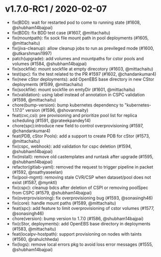 v1.7.0-RC1 / 2020-02-07
========================

  * fix(BDD): wait for restarted pod to come to running state (#1608, @shubham14bajpai)
  * fix(BDD): fix BDD test case (#1607, @mittachaitu)
  * fix(mountpath): fix sock file mount path in pool deployments (#1605, @mittachaitu)
  * fix(jiva-cleanup): allow cleanup jobs to run as previleged mode (#1600, @utkarshmani1997)
  * patch(upgrade): add volumes and mountpaths for cstor pools and volumes (#1584, @shubham14bajpai)
  * fix(sockfile): mount sockfile at empty direcotory (#1603, @mittachaitu)
  * test(spc): fix the test related to the PR #1597 (#1602, @chandankumar4)
  * fix(new cStor deployments): add OpenEBS base directory in new CStor deployments (#1599, @mittachaitu)
  * fix(sockfile): mount sockfile on emtyDir (#1601, @mittachaitu)
  * fix(validation): using label instead of annotation in CSPC validation (#1598, @mittachaitu)
  * chore(bump-version): bump kubernetes dependency to "kubernetes-1.17.0" version (#1596, @shovanmaity)
  * feat(cvc,csi): pre provisioning and prioritize pool list for replica scheduling (#1591, @prateekpandey14)
  * chore(spc):introduce new field to control overprovisioning (#1597, @chandankumar4)
  * feat(PDB, cStor Pools): add a support to create PDB for cStor (#1573, @mittachaitu)
  * fix(cspc, webhook): add validation for cspc deletion (#1594, @shubham14bajpai)
  * fix(install): remove old castemplates and runtask after upgrade (#1595, @shubham14bajpai)
  * refactor(gitlab-yaml): removed the request to trigger pipeline in packet (#1592, @nsathyaseelan)
  * fix(pool-mgmt): removing stale CVR/CSP when dataset/pool does not exist (#1587, @mynktl)
  * fix(cspc): cleanup bdcs after deletion of CSPI or removing poolSpec from CSPC (#1579, @shubham14bajpai)
  * fix(overprovisioning): fix overprovisioning bug (#1593, @sonasingh46)
  * fix(core): handle mount paths (#1589, @mittachaitu)
  * feat(spc): add feature to limit overprovisioning of cstor volumes (#1577, @sonasingh46)
  * chore(version): bump version to 1.7.0 (#1586, @shubham14bajpai)
  * fix(cStor, deployments): add OpenEBS base directory in deployments (#1583, @mittachaitu)
  * feat(localpv-hostpath): support provisioning on nodes with taints (#1560, @rahulchheda)
  * fix(logs): remove local errors pkg to avoid loss error messages (#1555, @shubham14bajpai)

